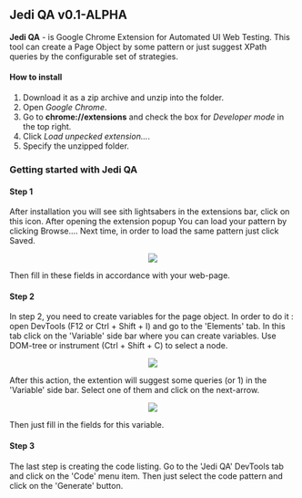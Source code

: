 ## Jedi QA v0.1-ALPHA
**Jedi QA** - is Google Chrome Extension for Automated UI Web Testing. This tool can create a Page Object by some pattern or just suggest XPath queries by the сonfigurable set of strategies.

#### How to install
1. Download it as a zip archive and unzip into the folder.
2. Open *Google Chrome*.
3. Go to **chrome://extensions** and check the box for *Developer mode* in the top right.
4. Click *Load unpecked extension...*.
5. Specify the unzipped folder.

### Getting started with Jedi QA
#### Step 1
After installation you will see sith lightsabers in the extensions bar, click on this icon. After opening the extension popup You can load your pattern by clicking Browse.... Next time, in order to load the same pattern just click Saved.
<p align="center"><img src ="https://github.com/cyberspaceru/Jedi/blob/master/imgs/root-readme-01.png"/></p>
Then fill in these fields in accordance with your web-page.

#### Step 2
In step 2, you need to create variables for the page object. In order to do it : open DevTools (F12 or Ctrl + Shift + I) and go to the 'Elements' tab. In this tab click on the 'Variable' side bar where you can create variables. Use DOM-tree or instrument (Ctrl + Shift + C) to select a node.

<p align="center"><img src ="https://github.com/cyberspaceru/Jedi/blob/master/imgs/root-readme-02.png"/></p>

After this action, the extention will suggest some queries (or 1) in the 'Variable' side bar. Select one of them and click on the next-arrow.

<p align="center"><img src ="https://github.com/cyberspaceru/Jedi/blob/master/imgs/root-readme-03.png"/></p>

Then just fill in the fields for this variable.

#### Step 3
The last step is creating the code listing. Go to the 'Jedi QA' DevTools tab and click on the 'Code' menu item. Then just select the code pattern and click on the 'Generate' button.
